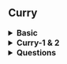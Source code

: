 ## Curry


<details >
 <summary style="font-size: medium; font-weight: bold">Basic</summary>

Convert f(a, b) into f(a)(b).

```javascript
/*f(a,b) implementation */
function f(a,b) {
    return "Works"
}
```

```javascript
/*f(a)(b) implementation */
function f(a) {
    return (b) => {
         "Works"
    }
}
console.log(f(1)(2)) // works
console.log(f(1)); /* (b) => {return "Works" } */

```

Why should currying be used?
1. It makes a function pure which makes it expose to less errors and side effects.
2.  It helps in avoiding the same variable again and again.
3.  It is a checking method that checks if you have all the things before you proceed.
4. It divides one function into multiple functions so that one handles one set of responsibility.


```javascript
/*Simple function*/ 
const add = (a, b, c)=>{
    return a+ b + c
}
console.log(add(1,2 ,3)); // 6

/* Curried Function */
const addCurry = (a) => { // takes one argument
    return (b)=>{                 //takes second argument
        return (c)=>{             //takes third argument
            return a+b+c
        }
    }
}
console.log(addCurry(1)(2)(3)); //6
```

Evaluate(”sum”)(2)(4) ⇒ 2+4 = 6 on basis of input given to first param.


```javascript
function sum(operation) {
    return (a) => {
        return (b) => {
        if(operation === "sum")
                  return a + b;
                    else if(operation === "multiply")
                    return a * b;
                    else if(operation === "divide")
                    return a / b;
                    else if(operation === "subtract")
                    return a - b;
                    else return "No / Invalid Operation Selected"
        }
    }
}
```
</details>



<details >
 <summary style="font-size: medium; font-weight: bold">Curry-1 & 2</summary>

**Question: Curry-1**
![img_2.png](img_2.png)

**Question: Curry-2**
![img_3.png](img_3.png)

**Solution**

We first need to understand a few terms:

- **Arity:** The number of arguments or operands taken by a function.
- **Closure**: A closure is the combination of a function bundled together with references to its lexical environment (surrounding state).
The curried function will stop accepting arguments after the number of arguments that have been passed into the curried function equals the arity of the original function.

We can keep a record of the curried function arguments so far via closures. Each time the curried function is called, we compare the number of arguments so far with the arity of the original function.

If they're the same, we call the original function with the arguments.
If more arguments are needed, we will return a function that accepts more arguments and invokes the curried function with the new arguments.
Note that the inner function needs to be defined using arrow functions to preserve the same lexical this or manually tracked using a separate variable like in [Debounce](../debounce-throttle/readme.md).

<details >
 <summary style="font-size: small; font-weight: bold">Using `apply()`</summary>

**For Curry-1**
```js
export default function curry(func) {
  return function curried(...args) {
    if (args.length >= func.length) {
      return func.apply(this, args);
    }

    return (newArgs) =>
      newArgs === undefined
        ? curried.apply(this, args)
        : curried.apply(this, [...args, newArgs]);
  };
}
```

**For Curry-2**
![img_4.png](img_4.png)
![img_6.png](img_6.png)
Curry-1 solution won't work for curry-2 because in above you can see
for 2nd case we are getting only `5` in `newArgs`, therefore, we never hit
`if` condition and function is returned. This is happening because 
in `newArgs` we're expecting only one argument, but it can be multiple
hence using spread operator properly like below will yield a right
result.
[Refer spread operator notes to understand better](../../3-js-basics/readme.md)
```js
export default function curry(func) {
  return function curried(...args) {
    if (args.length === func.length) {
      return func.apply(this, args);
    }

    return (...args2) => curried.apply(this, [...args, ...args2]);
  };
}
```

My preferred solution
```js
export default function curry(func) {
  return function curried(...args){
    if(args.length >= func.length){
      return func.apply(this, [...args]);
    }

    return (...newArgs) => newArgs === undefined ? 
    curried.apply(this, [...args]) : 
    curried.apply(this,[...args,...newArgs]);
  }
}
```
</details>


<details >
 <summary style="font-size: small; font-weight: bold">Using `call()`</summary>


```js
/**
 * @param {Function} func
 * @return {Function}
 */
export default function curry(func) {
  return function curried(...args) {
    if (args.length >= func.length) {
      return func.call(this, ...args);
    }

    return (newArgs) =>
      newArgs === undefined
        ? curried.call(this, ...args)
        : curried.call(this, ...args, newArgs);
  };
}

```

**For Curry-2**
```js
export default function curry(func) {
  return function curried(...args){
    if(args.length >= func.length){
      return func.call(this, ...args);
    }

    return (...newArgs) => newArgs === undefined ? 
    curried.call(this, ...args) : 
    curried.call(this,...args,...newArgs);
  }
}
```

</details>


<details >
 <summary style="font-size: small; font-weight: bold">Using `bind()`</summary>


**Works for both curry-1 and curry-2**
```js
/**
 * @param {Function} func
 * @return {Function}
 */
export default function curry(func) {
  return function curried(...args) {
    if (args.length >= func.length) {
      return func.apply(this, args);
    }

    return curried.bind(this, ...args);
  };
}
```
Since the innermost function is essentially meant for preserving the this scope 
and passing arguments along, it can be achieved with `Function.prototype.bind`. 
This solution is also more flexible because it accepts multiple arguments

</details>

</details>


<details >
 <summary style="font-size: medium; font-weight: bold">Questions</summary>

Write a function curry() that converts f(a,b,c) into a curried function f(a)(b)(c) .
```javascript
/**
 * @param {Function} func
 * @return {Function}
 */
export default function curry(func) {
  return function curried(...args) {
    if (args.length >= func.length) {
      return func.apply(this, args);
    }

    return curried.bind(this, ...args);
  };
}
```
![img.png](img.png)
![img_1.png](img_1.png)
<br>
Referred Article: https://roadsidecoder.hashnode.dev/javascript-interview-questions-currying-output-based-questions-partial-application-and-more
<br>
Referred Video: https://www.youtube.com/watch?v=k5TC9i5HonI

</details>

